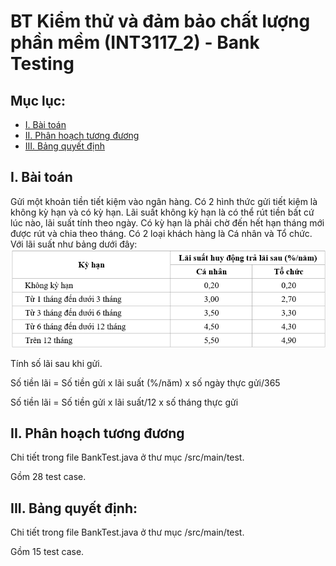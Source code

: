 # BT Kiểm thử và đảm bảo chất lượng phần mềm (INT3117_2) - Bank Testing

## Mục lục:
- [I. Bài toán](#i-bài-toán)
- [II. Phân hoạch tương đương](#ii-phân-hoạch-tương-đương)
- [III. Bảng quyết định](#iii-bảng-quyết-định)


<a name = "i-bài-toán"></a>
## I. Bài toán 
Gửi một khoản tiền tiết kiệm vào ngân hàng. Có 2 hình thức gửi tiết kiệm là không kỳ hạn và có kỳ hạn. 
Lãi suất không kỳ hạn là có thể rút tiền bất cứ lúc nào, lãi suất tính theo ngày. 
Có kỳ hạn là phải chờ đến hết hạn tháng mới được rút và chia theo tháng. 
Có 2 loại khách hàng là Cá nhân và Tổ chức. Với lãi suất như bảng dưới đây:
![img.png](img.png)

Tính số lãi sau khi gửi.

Số tiền lãi = Số tiền gửi x lãi suất (%/năm) x số ngày thực gửi/365

Số tiền lãi = Số tiền gửi x lãi suất/12 x số tháng thực gửi


<a name = "ii-phân-hoạch-tương-đương"></a>
## II.	Phân hoạch tương đương
Chi tiết trong file BankTest.java ở thư mục /src/main/test.

Gồm 28 test case. 


<a name = "iii-bảng-quyết-định"/></a>
## III.	Bảng quyết định:
Chi tiết trong file BankTest.java ở thư mục /src/main/test.

Gồm 15 test case.

